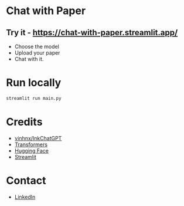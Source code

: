 # Chat with Paper

## Try it - https://chat-with-paper.streamlit.app/

* Choose the model
* Upload your paper
* Chat with it.

# Run locally

```bash
streamlit run main.py
```

# Credits

* [vinhnx/InkChatGPT](https://github.com/vinhnx/InkChatGPT)
* [Transformers](https://huggingface.co/transformers/)
* [Hugging Face](https://huggingface.co/)
* [Streamlit](https://www.streamlit.io/)


# Contact

* [LinkedIn](https://www.linkedin.com/in/orsenthil/)
